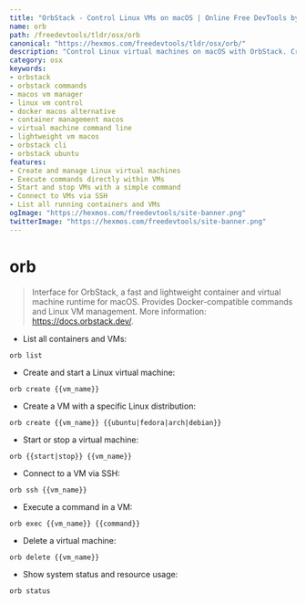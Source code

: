 ```yaml
---
title: "OrbStack - Control Linux VMs on macOS | Online Free DevTools by Hexmos"
name: orb
path: /freedevtools/tldr/osx/orb
canonical: "https://hexmos.com/freedevtools/tldr/osx/orb/"
description: "Control Linux virtual machines on macOS with OrbStack. Create, manage, and execute commands in VMs directly from your terminal. Free online tool, no registration required."
category: osx
keywords:
- orbstack
- orbstack commands
- macos vm manager
- linux vm control
- docker macos alternative
- container management macos
- virtual machine command line
- lightweight vm macos
- orbstack cli
- orbstack ubuntu
features:
- Create and manage Linux virtual machines
- Execute commands directly within VMs
- Start and stop VMs with a simple command
- Connect to VMs via SSH
- List all running containers and VMs
ogImage: "https://hexmos.com/freedevtools/site-banner.png"
twitterImage: "https://hexmos.com/freedevtools/site-banner.png"
---
```


# orb

> Interface for OrbStack, a fast and lightweight container and virtual machine runtime for macOS.
> Provides Docker-compatible commands and Linux VM management.
> More information: <https://docs.orbstack.dev/>.

- List all containers and VMs:

`orb list`

- Create and start a Linux virtual machine:

`orb create {{vm_name}}`

- Create a VM with a specific Linux distribution:

`orb create {{vm_name}} {{ubuntu|fedora|arch|debian}}`

- Start or stop a virtual machine:

`orb {{start|stop}} {{vm_name}}`

- Connect to a VM via SSH:

`orb ssh {{vm_name}}`

- Execute a command in a VM:

`orb exec {{vm_name}} {{command}}`

- Delete a virtual machine:

`orb delete {{vm_name}}`

- Show system status and resource usage:

`orb status`
